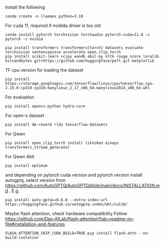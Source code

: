 
Install the following

```
conda create -n llamaex python=3.10
```

For cuda 11, required if nvidida driver is too old
```
conda install pytorch torchvision torchaudio pytorch-cuda=11.8 -c pytorch -c nvidia
```

```
pip install transformers transformers[torch] datasets evaluate torchvision sentencepiece accelerate open_clip_torch
pip install scikit-learn scipy wandb absl-py nltk rouge_score loralib bitsandbytes git+https://github.com/huggingface/peft.git matplotlib

```
TF cpu version for loading the dataset
```
pip install https://storage.googleapis.com/tensorflow/linux/cpu/tensorflow_cpu-2.15.0-cp310-cp310-manylinux_2_17_x86_64.manylinux2014_x86_64.whl
```

For evaluation
```
pip install opencv-python hydra-core
```
For open-x dataset
```
pip install dm-reverb rlds tensorflow-datasets
```

For Qwen
```
pip install open_clip_torch install tiktoken einops transformers_stream_generator
```
For Qwen 4bit
```
pip install optimum
```
and depending on pytorch cuda version and pytorch version install autogptq, 
select version from https://github.com/AutoGPTQ/AutoGPTQ/blob/main/docs/INSTALLATION.md . E.g.
```
pip install auto-gptq==0.6.0 --extra-index-url https://huggingface.github.io/autogptq-index/whl/cu118/
```

Maybe flash attention, check hardware compatibility
Follow https://github.com/Dao-AILab/flash-attention?tab=readme-ov-file#installation-and-features
```
FLASH_ATTENTION_SKIP_CUDA_BUILD=TRUE pip install flash-attn --no-build-isolation
```

